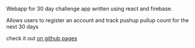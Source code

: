 Webapp for 30 day challenge app written using react and firebase. 

Allows users to register an account and track pushup pullup count for the next 30 days

check it out [on github pages](http://dswaby.github.io/30-day-pushup-pullup-challenge-app/)